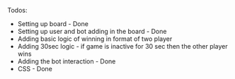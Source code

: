 Todos:
- Setting up board - Done
- Setting up user and bot adding in the board - Done
- Adding basic logic of winning in format of two player
- Adding 30sec logic - if game is inactive for 30 sec then the other player wins
- Adding the bot interaction - Done
- CSS - Done